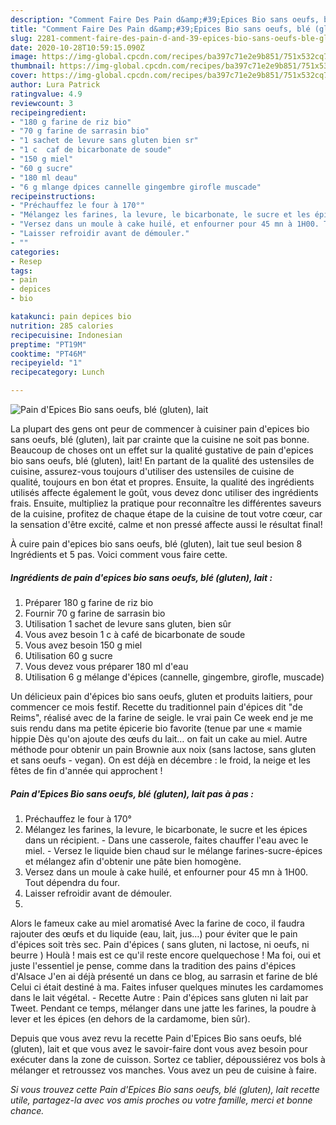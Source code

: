 ```yaml
---
description: "Comment Faire Des Pain d&amp;#39;Epices Bio sans oeufs, blé (gluten), lait"
title: "Comment Faire Des Pain d&amp;#39;Epices Bio sans oeufs, blé (gluten), lait"
slug: 2281-comment-faire-des-pain-d-and-39-epices-bio-sans-oeufs-ble-gluten-lait
date: 2020-10-28T10:59:15.090Z
image: https://img-global.cpcdn.com/recipes/ba397c71e2e9b851/751x532cq70/pain-depices-bio-sans-oeufs-ble-gluten-lait-photo-principale-de-la-recette.jpg
thumbnail: https://img-global.cpcdn.com/recipes/ba397c71e2e9b851/751x532cq70/pain-depices-bio-sans-oeufs-ble-gluten-lait-photo-principale-de-la-recette.jpg
cover: https://img-global.cpcdn.com/recipes/ba397c71e2e9b851/751x532cq70/pain-depices-bio-sans-oeufs-ble-gluten-lait-photo-principale-de-la-recette.jpg
author: Lura Patrick
ratingvalue: 4.9
reviewcount: 3
recipeingredient:
- "180 g farine de riz bio"
- "70 g farine de sarrasin bio"
- "1 sachet de levure sans gluten bien sr"
- "1 c  caf de bicarbonate de soude"
- "150 g miel"
- "60 g sucre"
- "180 ml deau"
- "6 g mlange dpices cannelle gingembre girofle muscade"
recipeinstructions:
- "Préchauffez le four à 170°"
- "Mélangez les farines, la levure, le bicarbonate, le sucre et les épices dans un récipient. Dans une casserole, faites chauffer l&#39;eau avec le miel. Versez le liquide bien chaud sur le mélange farines-sucre-épices et mélangez afin d&#39;obtenir une pâte bien homogène."
- "Versez dans un moule à cake huilé, et enfourner pour 45 mn à 1H00. Tout dépendra du four."
- "Laisser refroidir avant de démouler."
- ""
categories:
- Resep
tags:
- pain
- depices
- bio

katakunci: pain depices bio 
nutrition: 285 calories
recipecuisine: Indonesian
preptime: "PT19M"
cooktime: "PT46M"
recipeyield: "1"
recipecategory: Lunch

---
```



![Pain d&#39;Epices Bio sans oeufs, blé (gluten), lait](https://img-global.cpcdn.com/recipes/ba397c71e2e9b851/751x532cq70/pain-depices-bio-sans-oeufs-ble-gluten-lait-photo-principale-de-la-recette.jpg)

La plupart des gens ont peur de commencer à cuisiner pain d&#39;epices bio sans oeufs, blé (gluten), lait par crainte que la cuisine ne soit pas bonne. Beaucoup de choses ont un effet sur la qualité gustative de pain d&#39;epices bio sans oeufs, blé (gluten), lait! En partant de la qualité des ustensiles de cuisine, assurez-vous toujours d'utiliser des ustensiles de cuisine de qualité, toujours en bon état et propres. Ensuite, la qualité des ingrédients utilisés affecte également le goût, vous devez donc utiliser des ingrédients frais. Ensuite, multipliez la pratique pour reconnaître les différentes saveurs de la cuisine, profitez de chaque étape de la cuisine de tout votre cœur, car la sensation d'être excité, calme et non pressé affecte aussi le résultat final!

<!--inarticleads1-->

À cuire pain d&#39;epices bio sans oeufs, blé (gluten), lait tue seul besion 8 Ingrédients et 5 pas. Voici comment vous faire cette.

##### Ingrédients de pain d&#39;epices bio sans oeufs, blé (gluten), lait :

1. Préparer 180 g farine de riz bio
1. Fournir 70 g farine de sarrasin bio
1. Utilisation 1 sachet de levure sans gluten, bien sûr
1. Vous avez besoin 1 c à café de bicarbonate de soude
1. Vous avez besoin 150 g miel
1. Utilisation 60 g sucre
1. Vous devez vous préparer 180 ml d&#39;eau
1. Utilisation 6 g mélange d&#39;épices (cannelle, gingembre, girofle, muscade)


Un délicieux pain d&#39;épices bio sans oeufs, gluten et produits laitiers, pour commencer ce mois festif. Recette du traditionnel pain d&#39;épices dit &#34;de Reims&#34;, réalisé avec de la farine de seigle. le vrai pain Ce week end je me suis rendu dans ma petite épicerie bio favorite (tenue par une « mamie hippie Dès qu&#39;on ajoute des œufs du lait… on fait un cake au miel. Autre méthode pour obtenir un pain Brownie aux noix (sans lactose, sans gluten et sans oeufs - vegan). On est déjà en décembre : le froid, la neige et les fêtes de fin d&#39;année qui approchent ! 

<!--inarticleads2-->

##### Pain d&#39;Epices Bio sans oeufs, blé (gluten), lait pas à pas :

1. Préchauffez le four à 170°
1. Mélangez les farines, la levure, le bicarbonate, le sucre et les épices dans un récipient. - Dans une casserole, faites chauffer l&#39;eau avec le miel. - Versez le liquide bien chaud sur le mélange farines-sucre-épices et mélangez afin d&#39;obtenir une pâte bien homogène.
1. Versez dans un moule à cake huilé, et enfourner pour 45 mn à 1H00. Tout dépendra du four.
1. Laisser refroidir avant de démouler.
1. 


Alors le fameux cake au miel aromatisé Avec la farine de coco, il faudra rajouter des œufs et du liquide (eau, lait, jus…) pour éviter que le pain d&#39;épices soit très sec. Pain d&#39;épices ( sans gluten, ni lactose, ni oeufs, ni beurre ) Houlà ! mais est ce qu&#39;il reste encore quelquechose ! Ma foi, oui et juste l&#39;essentiel je pense, comme dans la tradition des pains d&#39;épices d&#39;Alsace J&#39;en ai déjà présenté un dans ce blog, au sarrasin et farine de blé Celui ci était destiné à ma. Faites infuser quelques minutes les cardamomes dans le lait végétal. - Recette Autre : Pain d&#39;épices sans gluten ni lait par Tweet. Pendant ce temps, mélanger dans une jatte les farines, la poudre à lever et les épices (en dehors de la cardamome, bien sûr). 

<!--inarticleads1-->

<p>
Depuis que vous avez revu la recette Pain d&#39;Epices Bio sans oeufs, blé (gluten), lait et que vous avez le savoir-faire dont vous avez besoin pour exécuter dans la zone de cuisson. Sortez ce tablier, dépoussiérez vos bols à mélanger et retroussez vos manches. Vous avez un peu de cuisine à faire.
</p>

<p>
<i>Si vous trouvez cette Pain d&#39;Epices Bio sans oeufs, blé (gluten), lait recette utile, partagez-la avec vos amis proches ou votre famille, merci et bonne chance.</i>
</p>
